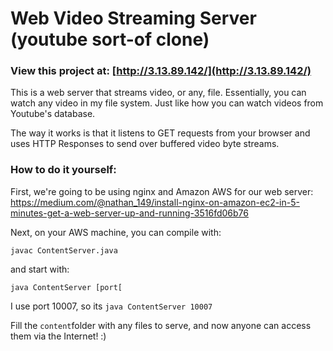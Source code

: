 # Web Video Streaming Server (youtube sort-of clone)

### View this project at: [http://3.13.89.142/](http://3.13.89.142/)

This is a web server that streams video, or any, file. Essentially, you can watch any video in my file system. Just like how you can watch videos from Youtube's database.

The way it works is that it listens to GET requests from your browser and uses HTTP Responses to send over buffered video byte streams.

### How to do it yourself:

First, we're going to be using nginx and Amazon AWS for our web server: https://medium.com/@nathan_149/install-nginx-on-amazon-ec2-in-5-minutes-get-a-web-server-up-and-running-3516fd06b76

Next, on your AWS machine, you can compile with:

    javac ContentServer.java
and start with:

    java ContentServer [port[
I use port 10007, so its `java ContentServer 10007`

Fill the `content`folder with any files to serve, and now anyone can access them via the Internet! :)

